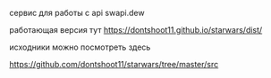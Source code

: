 сервис для работы с api swapi.dew


работающая версия тут
https://dontshoot11.github.io/starwars/dist/

исходники можно посмотреть здесь

https://github.com/dontshoot11/starwars/tree/master/src
